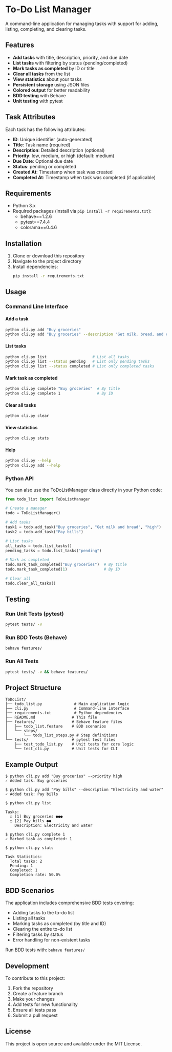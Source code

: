 # To-Do List Manager

A command-line application for managing tasks with support for adding, listing, completing, and clearing tasks.

## Features

- **Add tasks** with title, description, priority, and due date
- **List tasks** with filtering by status (pending/completed)
- **Mark tasks as completed** by ID or title
- **Clear all tasks** from the list
- **View statistics** about your tasks
- **Persistent storage** using JSON files
- **Colored output** for better readability
- **BDD testing** with Behave
- **Unit testing** with pytest

## Task Attributes

Each task has the following attributes:
- **ID**: Unique identifier (auto-generated)
- **Title**: Task name (required)
- **Description**: Detailed description (optional)
- **Priority**: low, medium, or high (default: medium)
- **Due Date**: Optional due date
- **Status**: pending or completed
- **Created At**: Timestamp when task was created
- **Completed At**: Timestamp when task was completed (if applicable)

## Requirements

- Python 3.x
- Required packages (install via `pip install -r requirements.txt`):
  - behave==1.2.6
  - pytest==7.4.4
  - colorama==0.4.6

## Installation

1. Clone or download this repository
2. Navigate to the project directory
3. Install dependencies:
   ```bash
   pip install -r requirements.txt
   ```

## Usage

### Command Line Interface

#### Add a task
```bash
python cli.py add "Buy groceries"
python cli.py add "Buy groceries" --description "Get milk, bread, and eggs" --priority high --due-date 2024-12-31
```

#### List tasks
```bash
python cli.py list                    # List all tasks
python cli.py list --status pending   # List only pending tasks
python cli.py list --status completed # List only completed tasks
```

#### Mark task as completed
```bash
python cli.py complete "Buy groceries"  # By title
python cli.py complete 1                # By ID
```

#### Clear all tasks
```bash
python cli.py clear
```

#### View statistics
```bash
python cli.py stats
```

#### Help
```bash
python cli.py --help
python cli.py add --help
```

### Python API

You can also use the ToDoListManager class directly in your Python code:

```python
from todo_list import ToDoListManager

# Create a manager
todo = ToDoListManager()

# Add tasks
task1 = todo.add_task("Buy groceries", "Get milk and bread", "high")
task2 = todo.add_task("Pay bills")

# List tasks
all_tasks = todo.list_tasks()
pending_tasks = todo.list_tasks("pending")

# Mark as completed
todo.mark_task_completed("Buy groceries")  # By title
todo.mark_task_completed(1)                # By ID

# Clear all
todo.clear_all_tasks()
```

## Testing

### Run Unit Tests (pytest)
```bash
pytest tests/ -v
```

### Run BDD Tests (Behave)
```bash
behave features/
```

### Run All Tests
```bash
pytest tests/ -v && behave features/
```

## Project Structure

```
ToDoList/
├── todo_list.py              # Main application logic
├── cli.py                    # Command-line interface
├── requirements.txt          # Python dependencies
├── README.md                # This file
├── features/                # Behave feature files
│   ├── todo_list.feature    # BDD scenarios
│   └── steps/
│       └── todo_list_steps.py # Step definitions
└── tests/                   # pytest test files
    ├── test_todo_list.py    # Unit tests for core logic
    └── test_cli.py          # Unit tests for CLI
```

## Example Output

```
$ python cli.py add "Buy groceries" --priority high
✓ Added task: Buy groceries

$ python cli.py add "Pay bills" --description "Electricity and water"
✓ Added task: Pay bills

$ python cli.py list

Tasks:
  ○ [1] Buy groceries ●●●
  ○ [2] Pay bills ●●
    Description: Electricity and water

$ python cli.py complete 1
✓ Marked task as completed: 1

$ python cli.py stats

Task Statistics:
  Total tasks: 2
  Pending: 1
  Completed: 1
  Completion rate: 50.0%
```

## BDD Scenarios

The application includes comprehensive BDD tests covering:

- Adding tasks to the to-do list
- Listing all tasks
- Marking tasks as completed (by title and ID)
- Clearing the entire to-do list
- Filtering tasks by status
- Error handling for non-existent tasks

Run BDD tests with: `behave features/`

## Development

To contribute to this project:

1. Fork the repository
2. Create a feature branch
3. Make your changes
4. Add tests for new functionality
5. Ensure all tests pass
6. Submit a pull request

## License

This project is open source and available under the MIT License.
